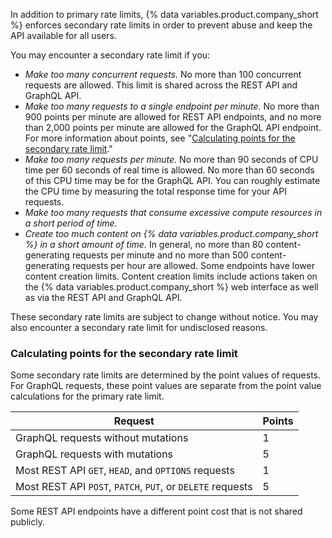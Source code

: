 In addition to primary rate limits, {% data variables.product.company_short %} enforces secondary rate limits in order to prevent abuse and keep the API available for all users.

You may encounter a secondary rate limit if you:

* _Make too many concurrent requests._ No more than 100 concurrent requests are allowed. This limit is shared across the REST API and GraphQL API.
* _Make too many requests to a single endpoint per minute._ No more than 900 points per minute are allowed for REST API endpoints, and no more than 2,000 points per minute are allowed for the GraphQL API endpoint. For more information about points, see "[Calculating points for the secondary rate limit](#calculating-points-for-the-secondary-rate-limit)."
* _Make too many requests per minute._ No more than 90 seconds of CPU time per 60 seconds of real time is allowed. No more than 60 seconds of this CPU time may be for the GraphQL API. You can roughly estimate the CPU time by measuring the total response time for your API requests.
* _Make too many requests that consume excessive compute resources in a short period of time._
* _Create too much content on {% data variables.product.company_short %} in a short amount of time._ In general, no more than 80 content-generating requests per minute and no more than 500 content-generating requests per hour are allowed. Some endpoints have lower content creation limits. Content creation limits include actions taken on the {% data variables.product.company_short %} web interface as well as via the REST API and GraphQL API.

These secondary rate limits are subject to change without notice. You may also encounter a secondary rate limit for undisclosed reasons.

### Calculating points for the secondary rate limit

Some secondary rate limits are determined by the point values of requests. For GraphQL requests, these point values are separate from the point value calculations for the primary rate limit.

| Request | Points |
|--------|--------|
| GraphQL requests without mutations | 1 |
| GraphQL requests with mutations | 5 |
| Most REST API `GET`, `HEAD`, and `OPTIONS` requests | 1 |
| Most REST API `POST`, `PATCH`, `PUT`, or `DELETE` requests | 5 |

Some REST API endpoints have a different point cost that is not shared publicly.
